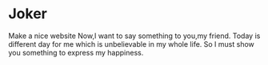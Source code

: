 # Joker
Make a nice website
Now,I want to say something to you,my friend.
Today is different day for me which is unbelievable in my whole life.
So I must show you something to express my happiness.
